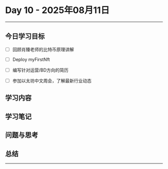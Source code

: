 # Day 10 - 2025年08月11日 

---

## 今日学习目标

- [ ] 回顾肖臻老师的比特币原理讲解
- [ ] Deploy myFirstNft
- [ ] 编写针对运营/BD方向的简历
- [ ] 参加以太坊中文周会，了解最新行业动态



## 学习内容


## 学习笔记


## 问题与思考


## 总结


---
